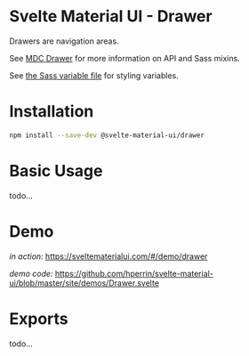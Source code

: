 # Svelte Material UI - Drawer

Drawers are navigation areas.

See [MDC Drawer](https://material.io/develop/web/components/drawers/) for more information on API and Sass mixins.

See [the Sass variable file](https://github.com/material-components/material-components-web/blob/v3.1.1/packages/mdc-drawer/_variables.scss) for styling variables.

# Installation

```sh
npm install --save-dev @svelte-material-ui/drawer
```

# Basic Usage

todo...

# Demo

*in action:* https://sveltematerialui.com/#/demo/drawer

*demo code:* https://github.com/hperrin/svelte-material-ui/blob/master/site/demos/Drawer.svelte

# Exports

todo...